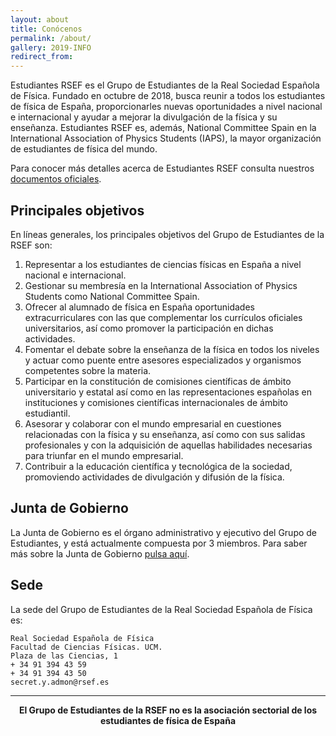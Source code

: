 ```yaml
---
layout: about
title: Conócenos
permalink: /about/
gallery: 2019-INFO
redirect_from:
---
```


<!-- <img class="materialboxed" data-caption="Foto de todos los participantes en el ICPS 2019" width="100%" src="{{ site.url }}/img/eventos/2017-ICPS/FotoICPS2017.jpg"> -->

Estudiantes RSEF es el Grupo de Estudiantes de la Real Sociedad Española de Física. Fundado en octubre de 2018, busca reunir a todos los estudiantes de física de España, proporcionarles nuevas oportunidades a nivel nacional e internacional y ayudar a mejorar la divulgación de la física y su enseñanza. Estudiantes RSEF es, además, National Committee Spain en la International Association of Physics Students (IAPS), la mayor organización de estudiantes de física del mundo.

<!-- <center><iframe width="560" height="315" src="https://www.youtube.com/embed/LNLHu74EysY?rel=0" frameborder="0" allow="autoplay; encrypted-media" allowfullscreen></iframe></center> -->

Para conocer más detalles acerca de Estudiantes RSEF consulta nuestros <a href="/documentos/">documentos oficiales</a>.

## Principales objetivos

En líneas generales, los principales objetivos del Grupo de Estudiantes de la RSEF son:

1. Representar a los estudiantes de ciencias físicas en España a nivel nacional e internacional.
2. Gestionar su membresía en la International Association of Physics Students como National
Committee Spain.
3. Ofrecer al alumnado de física en España oportunidades extracurriculares con las que
complementar los currículos oficiales universitarios, así como promover la participación en
dichas actividades.
4. Fomentar el debate sobre la enseñanza de la física en todos los niveles y actuar como puente
entre asesores especializados y organismos competentes sobre la materia.
5. Participar en la constitución de comisiones científicas de ámbito universitario y estatal así
como en las representaciones españolas en instituciones y comisiones científicas
internacionales de ámbito estudiantil.
6. Asesorar y colaborar con el mundo empresarial en cuestiones relacionadas con la física y su
enseñanza, así como con sus salidas profesionales y con la adquisición de aquellas habilidades
necesarias para triunfar en el mundo empresarial.
7. Contribuir a la educación científica y tecnológica de la sociedad, promoviendo actividades de
divulgación y difusión de la física.

## Junta de Gobierno

La Junta de Gobierno es el órgano administrativo y ejecutivo del Grupo de Estudiantes, y está actualmente compuesta por 3 miembros. Para saber más sobre la Junta de Gobierno <a href="/juntadegobierno/">pulsa aquí</a>.

<!-- ## Delegaciones Universitarias

El Grupo de Estudiantes de la RSEF se organiza en Delegaciones Universitarias, dirigidas por la Junta de Gobierno. La lista de las Delegaciones Universitarias se puede encontrar <a href="/delegacionesuniversitarias/">aquí</a>. -->

## Sede

La sede del Grupo de Estudiantes de la Real Sociedad Española de Física es:

    Real Sociedad Española de Física
    Facultad de Ciencias Físicas. UCM.
    Plaza de las Ciencias, 1
    + 34 91 394 43 59
    + 34 91 394 43 50
    secret.y.admon@rsef.es

---

<center><strong>El Grupo de Estudiantes de la RSEF no es la asociación sectorial de los estudiantes de física de España</strong></center>
